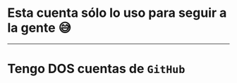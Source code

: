  # Esta cuenta sólo lo uso para seguir a la gente 😅
 ----------------------------------------------------
 # Tengo DOS cuentas de ```GitHub```
